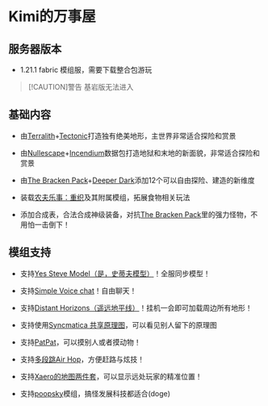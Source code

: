 # Kimi的万事屋

## 服务器版本
- 1.21.1 fabric 模组服，需要下载整合包游玩

> [!CAUTION]警告
> 基岩版无法进入

## 基础内容
- 由[Terralith](https://www.mcmod.cn/class/4557.html)+[Tectonic](https://www.mcmod.cn/class/8005.html)打造独有绝美地形，主世界非常适合探险和赏景

- 由[Nullescape](https://www.mcmod.cn/class/5555.html)+[Incendium](https://www.mcmod.cn/class/4064.html)数据包打造地狱和末地的新面貌，非常适合探险和赏景

- 由[The Bracken Pack](https://www.mcmod.cn/class/7607.html)+[Deeper Dark](https://modrinth.com/datapack/deeper_dark)添加12个可以自由探险、建造的新维度

- 装载[农夫乐事：重织](https://www.mcmod.cn/class/14196.html)及其附属模组，拓展食物相关玩法

- 添加合成表，合法合成神级装备，对抗[The Bracken Pack](https://www.mcmod.cn/class/7607.html)里的强力怪物，不用怕一击倒下！

## 模组支持

- 支持[Yes Steve Model（是，史蒂夫模型）](https://www.mcmod.cn/class/8616.html)！全服同步模型！

- 支持[Simple Voice chat](https://www.mcmod.cn/class/3693.html)！自由聊天！

- 支持[Distant Horizons（遥远地平线）](https://www.mcmod.cn/class/5009.html)！挂机一会即可加载周边所有地形！

- 支持使用[Syncmatica 共享原理图](https://www.mcmod.cn/class/6842.html)，可以看见别人留下的原理图

- 支持[PatPat](https://www.mcmod.cn/class/16690.html)，可以摸别人或者摸动物！

- 支持[多段跳Air Hop](https://www.mcmod.cn/class/1908.html)，方便赶路与炫技！

- 支持[Xaero的地图两件套](https://www.mcmod.cn/class/1701.html)，可以显示远处玩家的精准位置！

- 支持[poopsky](https://www.mcmod.cn/class/19614.html)模组，搞怪发展科技都适合(doge)